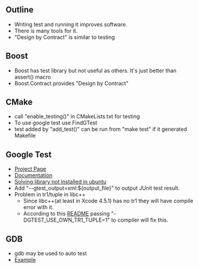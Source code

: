 ## Outline 
* Writing test and running it improves software.
* There is many tools for it.
* "Design by Contract" is similar to testing

## Boost 
* Boost has test library but not useful as others. It's just better than assert() macro
* Boost.Contract provides "Design by Contract"

## CMake 
* call "enable_testing()" in CMakeLists.txt for testing
* To use google test use FindGTest
* test added by "add_test()" can be run from "make test" if it generated Makefile

## Google Test 
* [Project Page](http://code.google.com/p/googletest/)
* [Documentation](http://code.google.com/p/googletest/wiki/Documentation)
* [Solving library not installed in ubuntu](http://askubuntu.com/questions/145887/why-no-library-files-installed-for-google-test-on-12-04)
* Add "--gtest_output=xml:${output_file}" to output JUnit test result.
* Problem in tr1/tuple in libc++
  * Since libc++(at least in Xcode 4.5.1) has no tr1 they will have compile error with it.
  * According to this [README](http://googletest.googlecode.com/svn/trunk/README) passing "-DGTEST_USE_OWN_TR1_TUPLE=1" to compiler will fix this.

## GDB 
* gdb may be used to auto test
* [Example](http://www.fireproject.jp/feature/gdb/advanced/auto-test.html)